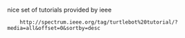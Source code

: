 nice set of tutorials provided by ieee

		http://spectrum.ieee.org/tag/turtlebot%20tutorial/?media=all&offset=0&sortby=desc